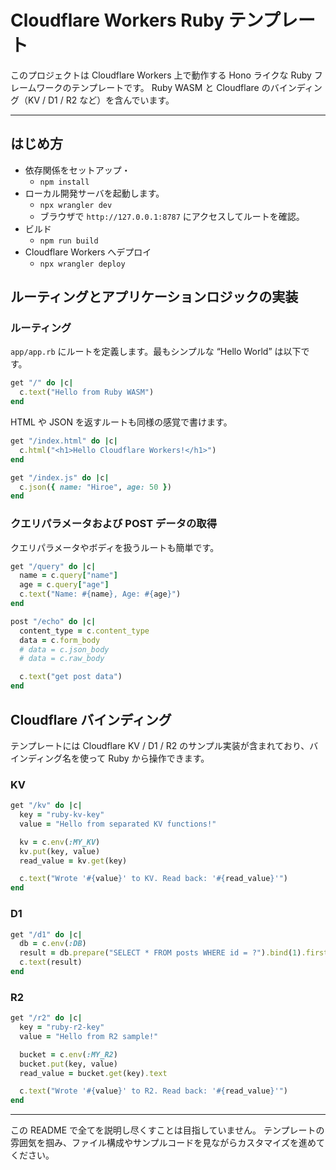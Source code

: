 # Cloudflare Workers Ruby テンプレート

このプロジェクトは Cloudflare Workers 上で動作する Hono ライクな Ruby フレームワークのテンプレートです。
Ruby WASM と Cloudflare のバインディング（KV / D1 / R2 など）を含んでいます。

---

## はじめ方

- 依存関係をセットアップ・
    - `npm install`
- ローカル開発サーバを起動します。
    - `npx wrangler dev`
    - ブラウザで `http://127.0.0.1:8787` にアクセスしてルートを確認。
- ビルド
    - `npm run build`
- Cloudflare Workers へデプロイ
    - `npx wrangler deploy`

## ルーティングとアプリケーションロジックの実装

### ルーティング

`app/app.rb` にルートを定義します。最もシンプルな “Hello World” は以下です。

```ruby
get "/" do |c|
  c.text("Hello from Ruby WASM")
end
```

HTML や JSON を返すルートも同様の感覚で書けます。

```ruby
get "/index.html" do |c|
  c.html("<h1>Hello Cloudflare Workers!</h1>")
end

get "/index.js" do |c|
  c.json({ name: "Hiroe", age: 50 })
end
```

### クエリパラメータおよび POST データの取得

クエリパラメータやボディを扱うルートも簡単です。

```ruby
get "/query" do |c|
  name = c.query["name"]
  age = c.query["age"]
  c.text("Name: #{name}, Age: #{age}")
end

post "/echo" do |c|
  content_type = c.content_type
  data = c.form_body
  # data = c.json_body
  # data = c.raw_body

  c.text("get post data")
end
```

## Cloudflare バインディング

テンプレートには Cloudflare KV / D1 / R2 のサンプル実装が含まれており、バインディング名を使って Ruby から操作できます。

### KV

```ruby
get "/kv" do |c|
  key = "ruby-kv-key"
  value = "Hello from separated KV functions!"

  kv = c.env(:MY_KV)
  kv.put(key, value)
  read_value = kv.get(key)

  c.text("Wrote '#{value}' to KV. Read back: '#{read_value}'")
end
```

### D1

```ruby
get "/d1" do |c|
  db = c.env(:DB)
  result = db.prepare("SELECT * FROM posts WHERE id = ?").bind(1).first
  c.text(result)
end
```

### R2

```ruby
get "/r2" do |c|
  key = "ruby-r2-key"
  value = "Hello from R2 sample!"

  bucket = c.env(:MY_R2)
  bucket.put(key, value)
  read_value = bucket.get(key).text

  c.text("Wrote '#{value}' to R2. Read back: '#{read_value}'")
end
```

---

この README で全てを説明し尽くすことは目指していません。
テンプレートの雰囲気を掴み、ファイル構成やサンプルコードを見ながらカスタマイズを進めてください。
